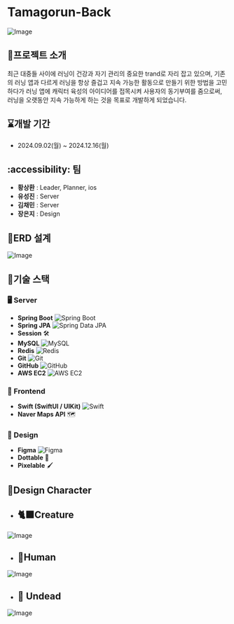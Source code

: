 # Tamagorun-Back
![Image](https://github.com/user-attachments/assets/13f4176d-4404-4434-99dc-5fe6e01a2b2b)


## 🏃프로젝트 소개
최근 대중들 사이에 러닝이 건강과 자기 관리의 중요한 trand로 자리 잡고 있으며, 기존의 러닝 앱과 다르게 러닝을 항상 즐겁고 지속 가능한 활동으로 만들기 위한 방법을 고민하다가 러닝 앱에 캐릭터 육성의 아이디어를 접목시켜 사용자의 동기부여를 줌으로써, 러닝을 오랫동안 지속 가능하게 하는 것을 목표로 개발하게 되었습니다.


## ⌛개발 기간
 - 2024.09.02(월) ~ 2024.12.16(월)


## :accessibility: 팀
 - **황상환** : Leader, Planner, ios
 - **유성진** : Server
 - **김채민** : Server
 - **장은지** : Design


## 📘ERD 설계
![Image](https://github.com/user-attachments/assets/4dc737a5-cd53-4307-9bf3-5f04f541adab)


## 🚀기술 스택

### 🖥 Server
- **Spring Boot** ![Spring Boot](https://img.shields.io/badge/Spring%20Boot-6DB33F?style=flat&logo=springboot&logoColor=white)
- **Spring JPA** ![Spring Data JPA](https://img.shields.io/badge/Spring%20JPA-6DB33F?style=flat&logo=spring&logoColor=white)
- **Session** 🛠
- **MySQL** ![MySQL](https://img.shields.io/badge/MySQL-4479A1?style=flat&logo=mysql&logoColor=white)
- **Redis** ![Redis](https://img.shields.io/badge/Redis-DC382D?style=flat&logo=redis&logoColor=white)
- **Git** ![Git](https://img.shields.io/badge/Git-F05032?style=flat&logo=git&logoColor=white)
- **GitHub** ![GitHub](https://img.shields.io/badge/GitHub-181717?style=flat&logo=github&logoColor=white)
- **AWS EC2** ![AWS EC2](https://img.shields.io/badge/AWS%20EC2-F57C00?style=flat&logo=amazonaws&logoColor=white)

### 🎨 Frontend
- **Swift (SwiftUI / UIKit)** ![Swift](https://img.shields.io/badge/Swift-FA7343?style=flat&logo=swift&logoColor=white)
- **Naver Maps API** 🗺

### 🎨 Design
- **Figma** ![Figma](https://img.shields.io/badge/Figma-F24E1E?style=flat&logo=figma&logoColor=white)
- **Dottable** 🎨
- **Pixelable** 🖌

## 🎨Design Character
- ## 🐈‍⬛Creature
![Image](https://github.com/user-attachments/assets/9f3a902e-a28b-47a0-8f2a-34e4ae9c23e2)


- ## 🧍Human
![Image](https://github.com/user-attachments/assets/3ee28182-41e0-4e9a-9cd1-a7521df781f0)


- ## 🌃 Undead
![Image](https://github.com/user-attachments/assets/24de78b8-fdc2-4f48-b21d-07de132e9414)



